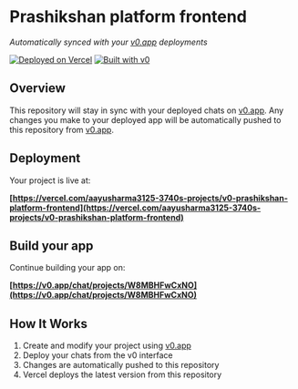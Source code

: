 # Prashikshan platform frontend

*Automatically synced with your [v0.app](https://v0.app) deployments*

[![Deployed on Vercel](https://img.shields.io/badge/Deployed%20on-Vercel-black?style=for-the-badge&logo=vercel)](https://vercel.com/aayusharma3125-3740s-projects/v0-prashikshan-platform-frontend)
[![Built with v0](https://img.shields.io/badge/Built%20with-v0.app-black?style=for-the-badge)](https://v0.app/chat/projects/W8MBHFwCxNO)

## Overview

This repository will stay in sync with your deployed chats on [v0.app](https://v0.app).
Any changes you make to your deployed app will be automatically pushed to this repository from [v0.app](https://v0.app).

## Deployment

Your project is live at:

**[https://vercel.com/aayusharma3125-3740s-projects/v0-prashikshan-platform-frontend](https://vercel.com/aayusharma3125-3740s-projects/v0-prashikshan-platform-frontend)**

## Build your app

Continue building your app on:

**[https://v0.app/chat/projects/W8MBHFwCxNO](https://v0.app/chat/projects/W8MBHFwCxNO)**

## How It Works

1. Create and modify your project using [v0.app](https://v0.app)
2. Deploy your chats from the v0 interface
3. Changes are automatically pushed to this repository
4. Vercel deploys the latest version from this repository